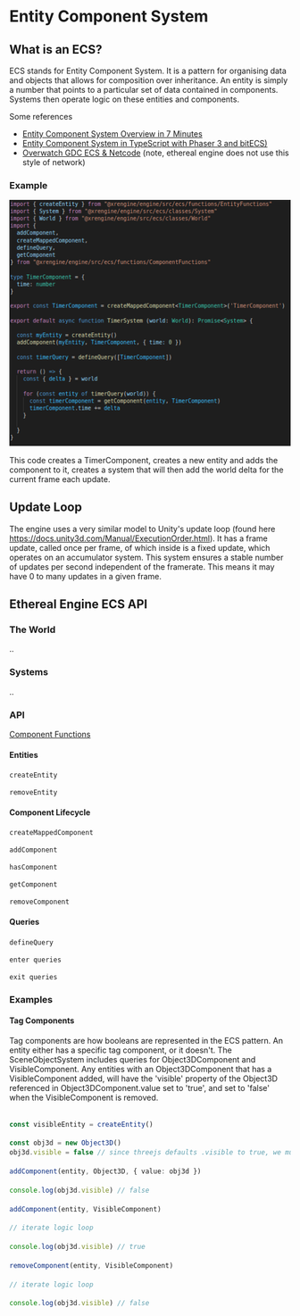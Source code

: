 # Entity Component System

## What is an ECS?

ECS stands for Entity Component System. It is a pattern for organising data and objects that allows for composition over inheritance. An entity is simply a number that points to a particular set of data contained in components. Systems then operate logic on these entities and components.

Some references
- [Entity Component System Overview in 7 Minutes](https://www.youtube.com/watch?v=2rW7ALyHaas)
- [Entity Component System in TypeScript with Phaser 3 and bitECS)](https://www.youtube.com/watch?v=qaY_CKvFLYM)
- [Overwatch GDC ECS & Netcode](https://www.youtube.com/watch?v=W3aieHjyNvw) (note, ethereal engine does not use this style of network)

### Example

![](./images/ecs-example.png)

This code creates a TimerComponent, creates a new entity and adds the component to it, creates a system that will then add the world delta for the current frame each update.

## Update Loop

The engine uses a very similar model to Unity's update loop (found here https://docs.unity3d.com/Manual/ExecutionOrder.html). It has a frame update, called once per frame, of which inside is a fixed update, which operates on an accumulator system. This system ensures a stable number of updates per second independent of the framerate. This means it may have 0 to many updates in a given frame. 

## Ethereal Engine ECS API

### The World

..

### Systems

..

### API

[Component Functions](https://raw.githubusercontent.com/XRFoundation/XREngine/dev/packages/engine/src/ecs/functions/ComponentFunctions.ts)

#### Entities

`createEntity`

`removeEntity`

#### Component Lifecycle

`createMappedComponent`

`addComponent`

`hasComponent`

`getComponent`

`removeComponent`

#### Queries

`defineQuery`

`enter queries`

`exit queries`


### Examples

#### Tag Components

Tag components are how booleans are represented in the ECS pattern. An entity either has a specific tag component, or it doesn't. The SceneObjectSystem includes queries for Object3DComponent and VisibleComponent. Any entities with an Object3DComponent that has a VisibleComponent added, will have the 'visible' property of the Object3D referenced in Object3DComponent.value set to 'true', and set to 'false' when the VisibleComponent is removed.


```ts

const visibleEntity = createEntity()

const obj3d = new Object3D()
obj3d.visible = false // since threejs defaults .visible to true, we must set it manually to sync up with the ECS

addComponent(entity, Object3D, { value: obj3d })

console.log(obj3d.visible) // false

addComponent(entity, VisibleComponent)

// iterate logic loop

console.log(obj3d.visible) // true

removeComponent(entity, VisibleComponent)

// iterate logic loop

console.log(obj3d.visible) // false

```